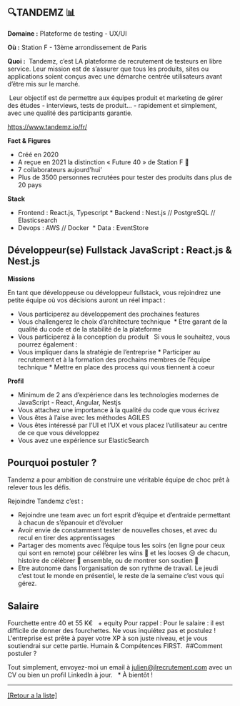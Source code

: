 ## 🔍TANDEMZ 📊

**Domaine :** Plateforme de testing - UX/UI

**Où :** Station F - 13ème arrondissement de Paris 

**Quoi :**  Tandemz, c’est LA plateforme de recrutement de testeurs en libre service. Leur mission est de s’assurer que tous les produits, sites ou applications soient conçus avec une démarche centrée utilisateurs avant d’être mis sur le marché.

 Leur objectif est de permettre aux équipes produit et marketing de gérer des études - interviews, tests de produit… - rapidement et simplement, avec une qualité des participants garantie.   

https://www.tandemz.io/fr/

**Fact & Figures**

* Créé en 2020  
* A reçue en 2021 la distinction « Future 40 » de Station F  🚀 
* 7 collaborateurs aujourd’hui’
* Plus de 3500 personnes recrutées pour tester des produits dans plus de 20 pays 

**Stack**

* Frontend : React.js, Typescript * Backend : Nest.js // PostgreSQL // Elasticsearch
* Devops : AWS // Docker  * Data : EventStore

## Développeur(se) Fullstack JavaScript : React.js & Nest.js 

**Missions**

En tant que développeuse ou développeur fullstack, vous rejoindrez une petite équipe où vos décisions auront un réel impact :  

* Vous participerez au développement des prochaines features
* Vous challengerez le choix d’architecture technique  * Etre garant de la qualité du code et de la stabilité de la plateforme
* Vous participerez à la conception du produit   Si vous le souhaitez, vous pourrez également :  
* Vous impliquer dans la stratégie de l’entreprise * Participer au recrutement et à la formation des prochains membres de l’équipe technique * Mettre en place des process qui vous tiennent à coeur

**Profil**

* Minimum de 2 ans d’expérience dans les technologies modernes de JavaScript - React, Angular, Nestjs 
* Vous attachez une importance à la qualité du code que vous écrivez
* Vous êtes à l’aise avec les méthodes AGILES
* Vous êtes intéressé par l’UI et l’UX et vous placez l’utilisateur au centre de ce que vous développez 
* Vous avez une expérience sur ElasticSearch

## Pourquoi postuler ? 

Tandemz a pour ambition de construire une véritable équipe de choc prêt à relever tous les défis. 

Rejoindre Tandemz c’est :   
* Rejoindre une team avec un fort esprit d’équipe et d’entraide permettant à chacun de s’épanouir et d’évoluer
* Avoir envie de constamment tester de nouvelles choses, et avec du recul en tirer des apprentissages
* Partager des moments avec l’équipe tous les soirs (en ligne pour ceux qui sont en remote) pour célébrer les wins 🥳 et les looses 😢 de chacun, histoire de célébrer 🎉 ensemble, ou de montrer son soutien 💪
* Etre autonome dans l’organisation de son rythme de travail. Le jeudi c’est tout le monde en présentiel, le reste de la semaine c’est vous qui gérez. 

## Salaire 

Fourchette entre 40 et 55 K€   + equity
Pour rappel : Pour le salaire : il est difficile de donner des fourchettes. Ne vous inquiétez pas et postulez !   L'entreprise est prête à payer votre XP à son juste niveau, et je vous soutiendrai sur cette partie. Humain & Compétences FIRST.  ##Comment postuler ? 

Tout simplement, envoyez-moi un email à julien@jlrecrutement.com avec un CV ou bien un profil LinkedIn à jour.   * À bientôt !



----
<a href="https://github.com/jlondiche/job-board-php/blob/master/README.md">[Retour a la liste]</a>

